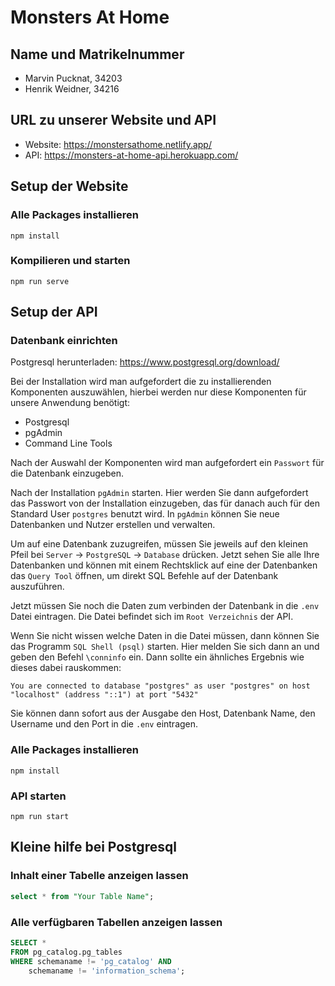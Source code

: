 # Monsters At Home
## Name und Matrikelnummer
* Marvin Pucknat, 34203
* Henrik Weidner, 34216

## URL zu unserer Website und API
* Website: https://monstersathome.netlify.app/
* API: https://monsters-at-home-api.herokuapp.com/

## Setup der Website
### Alle Packages installieren
```
npm install
```

### Kompilieren und starten
```
npm run serve
```

## Setup der API
### Datenbank einrichten

Postgresql herunterladen: https://www.postgresql.org/download/

Bei der Installation wird man aufgefordert die zu installierenden Komponenten auszuwählen, hierbei werden nur diese Komponenten für unsere Anwendung benötigt:
* Postgresql
* pgAdmin
* Command Line Tools

Nach der Auswahl der Komponenten wird man aufgefordert ein `Passwort` für die Datenbank einzugeben.

Nach der Installation `pgAdmin` starten. Hier werden Sie dann aufgefordert das Passwort von der Installation einzugeben, das für danach auch für den Standard User `postgres` benutzt wird. In `pgAdmin` können Sie neue Datenbanken und Nutzer erstellen und verwalten.

Um auf eine Datenbank zuzugreifen, müssen Sie jeweils auf den kleinen Pfeil bei `Server` -> `PostgreSQL` -> `Database` drücken. Jetzt sehen Sie alle Ihre Datenbanken und können mit einem Rechtsklick auf eine der Datenbanken das `Query Tool` öffnen, um direkt SQL Befehle auf der Datenbank auszuführen.

Jetzt müssen Sie noch die Daten zum verbinden der Datenbank in die `.env` Datei eintragen. Die Datei befindet sich im `Root Verzeichnis` der API.

Wenn Sie nicht wissen welche Daten in die Datei müssen, dann können Sie das Programm `SQL Shell (psql)` starten. Hier melden Sie sich dann an und geben den Befehl `\conninfo` ein.
Dann sollte ein ähnliches Ergebnis wie dieses dabei rauskommen:

```
You are connected to database "postgres" as user "postgres" on host "localhost" (address "::1") at port "5432"
```
Sie können dann sofort aus der Ausgabe den Host, Datenbank Name, den Username und den Port in die `.env` eintragen.
### Alle Packages installieren
```
npm install
```

### API starten
```
npm run start
```

## Kleine hilfe bei Postgresql

### Inhalt einer Tabelle anzeigen lassen
``` sql
select * from "Your Table Name"; 
```
### Alle verfügbaren Tabellen anzeigen lassen
``` sql
SELECT *
FROM pg_catalog.pg_tables
WHERE schemaname != 'pg_catalog' AND 
    schemaname != 'information_schema';
```

